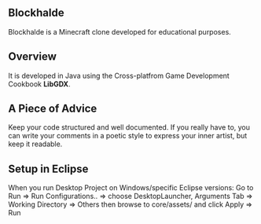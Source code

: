 ## Blockhalde

Blockhalde is a Minecraft clone developed for educational purposes.

## Overview

It is developed in Java using the Cross-platfrom Game Development Cookbook **LibGDX**.

## A Piece of Advice

Keep your code structured and well documented. If you really have to, you can write your comments in a poetic style to express your inner artist, but keep it readable.

## Setup in Eclipse

When you run Desktop Project on Windows/specific Eclipse versions:
Go to Run => Run Configurations.. => choose DesktopLauncher, Arguments Tab => Working Directory => Others then browse to core/assets/ and click Apply => Run
